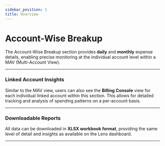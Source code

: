 ```yaml
---
sidebar_position: 1
title: Overview
---
```


# Account-Wise Breakup

The Account-Wise Breakup section provides **daily** and **monthly** expense details, enabling precise monitoring at the individual account level within a MAV (Multi-Account View).

---

### Linked Account Insights

Similar to the MAV view, users can also see the **Billing Console** view for each individual linked account within this section. This allows for detailed tracking and analysis of spending patterns on a per-account basis.

---

### Downloadable Reports

All data can be downloaded in **XLSX workbook format**, providing the same level of detail and insights as available on the Lens dashboard.

---